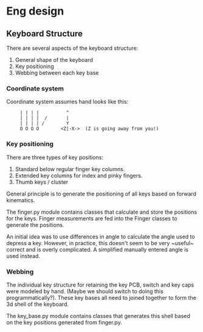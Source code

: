 # Eng design

## Keyboard Structure

There are several aspects of the keyboard structure:
1. General shape of the keyboard
1. Key positioning
1. Webbing between each key base


### Coordinate system

 Coordinate system assumes hand looks like this:

```
     | | | |          ^
     | | | |  /       |
     | | | | /        Y
     O O O O        <Z|-X->  (Z is going away from you!)

```

### Key positioning

There are three types of key positions:
1. Standard below regular finger key columns.
1. Extended key columns for index and pinky fingers.
1. Thumb keys / cluster

General principle is to generate the positioning of all keys based on forward
kinematics.

The finger.py module contains classes that calculate and store the positions for
the keys. Finger measurements are fed into the Finger classes to generate the
positions.

An initial idea was to use differences in angle to calculate the angle used to
depress a key. However, in practice, this doesn't seem to be very ~useful~
correct and is overly complicated. A simplified manually entered angle is used
instead.

### Webbing

The individual key structure for retaining the key PCB, switch and key caps were
modeled by hand. (Maybe we should switch to doing this programmatically?). These
key bases all need to joined together to form the 3d shell of the keyboard.

The key_base.py module contains classes that generates this shell based on the
key positions generated from finger.py.